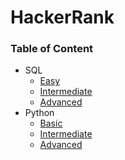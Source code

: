 # HackerRank

### Table of Content

- SQL
  - [Easy](https://github.com/karlyndiary/HackerRank-Code/tree/main/SQL/Easy)
  - [Intermediate](https://github.com/karlyndiary/HackerRank/tree/main/SQL/Intermediate)
  - [Advanced](https://github.com/karlyndiary/HackerRank/tree/main/SQL/Advanced)
- Python
  - [Basic](https://github.com/karlyndiary/HackerRank/tree/main/Python/Basic)
  - [Intermediate](https://github.com/karlyndiary/HackerRank/tree/main/Python/Intermediate)
  - [Advanced](https://github.com/karlyndiary/HackerRank/tree/main/Python/Advanced)
